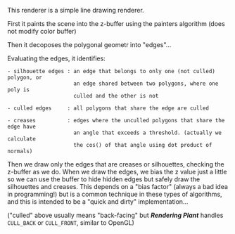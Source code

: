 

This renderer is a simple line drawing renderer. 

First it paints the scene into the z-buffer using the painters algorithm (does
not modify color buffer)

Then it decoposes the polygonal geometr into "edges"...

Evaluating the edges, it identifies:

    - silhouette edges : an edge that belongs to only one (not culled) polygon, or
                         an edge shared between two polygons, where one poly is
                         culled and the other is not

    - culled edges     : all polygons that share the edge are culled

    - creases          : edges where the unculled polygons that share the edge have 
                         an angle that exceeds a threshold. (actually we calculate
                         the cos() of that angle using dot product of normals)

Then we draw only the edges that are creases or silhouettes, checking the z-buffer
as we do. When we draw the edges, we bias the z value just a little so we can use
the buffer to hide hidden edges but safely draw the silhouettes and creases. This
depends on a "bias factor" (always a bad idea in programming!) but is a common
technique in these types of algorithms, and this is intended to be a "quick and dirty"
implementation...

("culled" above usually means "back-facing" but **_Rendering Plant_** handles
`CULL_BACK` or `CULL_FRONT`, similar to OpenGL)


